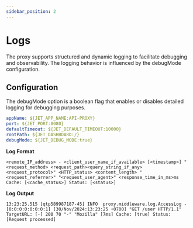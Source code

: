 ```yaml
---
sidebar_position: 2
---
```


# Logs

The proxy supports structured and dynamic logging to facilitate debugging and observability. The logging behavior is influenced by the debugMode configuration.

##   Configuration 

The debugMode option is a boolean flag that enables or disables detailed logging for debugging purposes.

```yaml
appName: ${JET_APP_NAME:API-PROXY}
port: ${JET_PORT:8080}
defaultTimeout: ${JET_DEFAULT_TIMEOUT:10000}
rootPath: ${JET_DASHBOARD:/}
debugMode: ${JET_DEBUG_MODE:true}
```
**Log Format**
```
<remote_IP_address> - <client_user_name_if_available> [<timestamp>] "<request_method> <request_path><query_string_if_any> <request_protocol>" <HTTP_status> <content_length> "<request_referrer>" "<request_user_agent>" <response_time_in_ms>ms Cache: [<cache_status>] Status: [<status>]
```
**Log Output**

```
13:23:25.515 [qtp589987187-45] INFO  proxy.middleware.log.AccessLog - [0:0:0:0:0:0:0:1] [30/Nov/2024:13:23:25 +0700] "GET /user HTTP/1.1" TargetURL: [-] 200 70 "-" "Mozilla" [7ms] Cache: [true] Status: [Request processed]
```